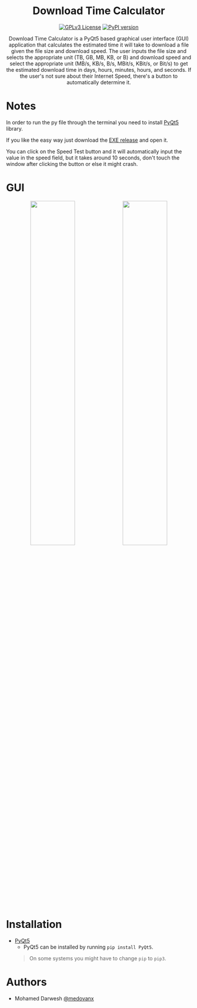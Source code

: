 <div align="center">
  
#  Download Time Calculator
[![GPLv3 License](https://img.shields.io/badge/License-GPL%20v3-yellow.svg)](https://opensource.org/licenses/)
[![PyPI version](https://img.shields.io/pypi/pyversions/spotDL?color=%2344CC11&style=flat-square)](https://www.python.org/)

Download Time Calculator is a PyQt5 based graphical user interface (GUI) application that calculates the estimated time it will take to download a file given the file size and download speed. The user inputs the file size and selects the appropriate unit (TB, GB, MB, KB, or B) and download speed and select the appropriate unit (MB/s, KB/s, B/s, MBit/s, KBit/s, or Bit/s) to get the estimated download time in days, hours, minutes, hours, and seconds. If the user's not sure about their Internet Speed, there's a button to automatically determine it.
</div>

# Notes
In order to run the py file through the terminal you need to install [PyQt5](https://pypi.org/project/PyQt5/) library.

If you like the easy way just download the [EXE release](https://github.com/medovanx/Download-Time-Calculator/releases/tag/Latest) and open it.

You can click on the Speed Test button and it will automatically input the value in the speed field, but it takes around 10 seconds, don't touch the window after clicking the button or else it might crash.

# GUI
<p align="center">
  <img src="https://i.imgur.com/pcpKLjE.png" width="49%">
  <img src="https://i.imgur.com/QdkXsds.png" width="49%">
</p>



# Installation
- [PyQt5](https://pypi.org/project/PyQt5/)
  - PyQt5 can be installed by running `pip install PyQt5`.
  > On some systems you might have to change `pip` to `pip3`.

# Authors
- Mohamed Darwesh [@medovanx](https://github.com/medovanx)



